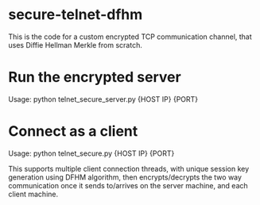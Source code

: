 # secure-telnet-dfhm
This is the code for a custom encrypted TCP communication channel, that uses Diffie Hellman Merkle from scratch.

# Run the encrypted server
Usage: python telnet_secure_server.py {HOST IP} {PORT}

# Connect as a client
Usage: python telnet_secure.py {HOST IP} {PORT}

This supports multiple client connection threads, with unique session key generation using DFHM algorithm, then encrypts/decrypts the two way communication once it sends to/arrives on the server machine, and each client machine.
